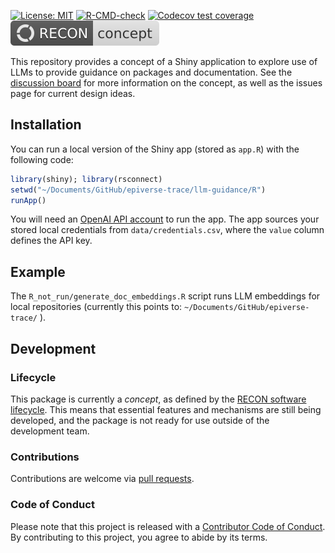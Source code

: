 
<!-- README.md is generated from README.Rmd. Please edit that file. -->
<!-- The code to render this README is stored in .github/workflows/render-readme.yaml -->
<!-- Variables marked with double curly braces will be transformed beforehand: -->
<!-- `packagename` is extracted from the DESCRIPTION file -->
<!-- `gh_repo` is extracted via a special environment variable in GitHub Actions -->
<!-- # {{ packagename }} <img src="man/figures/logo.svg" align="right" width="120" /> -->
<!-- badges: start -->

[![License:
MIT](https://img.shields.io/badge/License-MIT-yellow.svg)](https://opensource.org/license/mit/)
[![R-CMD-check](https://github.com/%7B%7B%20gh_repo%20%7D%7D/actions/workflows/R-CMD-check.yaml/badge.svg)](https://github.com/%7B%7B%20gh_repo%20%7D%7D/actions/workflows/R-CMD-check.yaml)
[![Codecov test
coverage](https://codecov.io/gh/%7B%7B%20gh_repo%20%7D%7D/branch/main/graph/badge.svg)](https://app.codecov.io/gh/%7B%7B%20gh_repo%20%7D%7D?branch=main)
[![lifecycle-concept](https://raw.githubusercontent.com/reconverse/reconverse.github.io/master/images/badge-concept.svg)](https://www.reconverse.org/lifecycle.html#concept)
<!-- badges: end -->

This repository provides a concept of a Shiny application to explore use
of LLMs to provide guidance on packages and documentation. See the
[discussion
board](https://github.com/orgs/epiverse-trace/discussions/75) for more
information on the concept, as well as the issues page for current
design ideas.

## Installation

You can run a local version of the Shiny app (stored as `app.R`) with
the following code:

``` r
library(shiny); library(rsconnect)
setwd("~/Documents/GitHub/epiverse-trace/llm-guidance/R")
runApp()
```

You will need an [OpenAI API account](https://platform.openai.com/) to
run the app. The app sources your stored local credentials from
`data/credentials.csv`, where the `value` column defines the API key.

## Example

The `R_not_run/generate_doc_embeddings.R` script runs LLM embeddings for
local repositories (currently this points to:
`~/Documents/GitHub/epiverse-trace/` ).

## Development

### Lifecycle

This package is currently a *concept*, as defined by the [RECON software
lifecycle](https://www.reconverse.org/lifecycle.html). This means that
essential features and mechanisms are still being developed, and the
package is not ready for use outside of the development team.

### Contributions

Contributions are welcome via [pull
requests](https://github.com/%7B%7B%20gh_repo%20%7D%7D/pulls).

### Code of Conduct

Please note that this project is released with a [Contributor Code of
Conduct](https://github.com/epiverse-trace/.github/blob/main/CODE_OF_CONDUCT.md).
By contributing to this project, you agree to abide by its terms.
